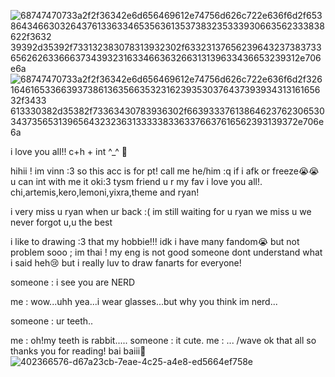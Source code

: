 ![68747470733a2f2f36342e6d656469612e74756d626c722e636f6d2f65386434663032643761336334653563613537383235333930663562333838622f3632 39392d35392f733132383078313932302f633231376562396432373837336562626336663734393231633466363266313139633436653239312e706e6a](https://github.com/user-attachments/assets/e4297f54-dd3c-482d-8f06-8a15ad38d48a)
![68747470733a2f2f36342e6d656469612e74756d626c722e636f6d2f32616461653366393738613635663532316239353037643739393431316165632f3433 613330382d35382f73363430783936302f663933376138646237623065303437356531396564323236313333383363376637616562393139372e706e6a](https://github.com/user-attachments/assets/d67a23cb-7eae-4c25-a4e8-ed5664ef758e)

i love you all!! c+h + int ^_^ 🥕

hihii ! im vinn :3 so this acc is for pt! call me he/him :q if i afk or freeze😭😭 u can int with me it oki:3 tysm friend u r my fav i love you all!. chi,artemis,kero,lemoni,yixra,theme and ryan!

i very miss u ryan when ur back :( im still waiting for u ryan we miss u we never forgot u,u the best

i like to drawing :3 that my hobbie!!! idk i have many fandom😭 but not problem sooo ; im thai ! my eng is not good someone dont understand what i said heh😢
but i really luv to draw fanarts for everyone!

someone : i see you are NERD

me : wow...uhh yea...i wear glasses...but why you think im nerd...

someone : ur teeth..

me : oh!my teeth is rabbit.....
someone : it cute.
me : ...
/wave ok that all so thanks you for reading! bai baiii💖
![402366576-d67a23cb-7eae-4c25-a4e8-ed5664ef758e](https://github.com/user-attachments/assets/e9169604-9e28-4813-bbc3-190d1e3b610b)




